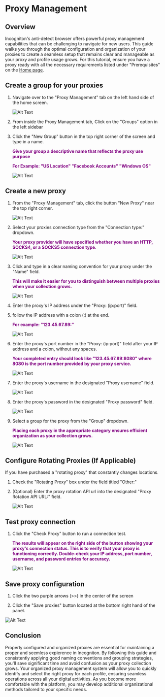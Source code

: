 # Proxy Management

## Overview

Incogniton's anti-detect browser offers powerful proxy management capabilities that can be challenging to navigate for new users. This guide walks you through the optimal configuration and organization of your proxies to create a seamless setup that remains clear and manageable as your proxy and profile usage grows. For this tutorial, ensure you have a proxy ready with all the necessary requirements listed under "Prerequisites" on the [Home page](https://whatinthepeta.github.io/IncognitonDocumentation/).

## Create a group for your proxies

1. Navigate over to the "Proxy Management" tab on the left hand side of the home screen.

    ![Alt Text](assets/gifs/ScreenRecording2025-04-03021955-ezgif.com-cut.gif)

2. From inside the Proxy Management tab, Click on the "Groups" option in the left sidebar

3. Click the "New Group" button in the top right corner of the screen and type in a name.


    **<span style="color: purple;">Give your group a descriptive name that reflects the proxy use purpose</span>** 

    **<span style="color: purple;">For Example: "US Location"  "Facebook Accounts"  "Windows OS"</span>**

    ![Alt Text](assets/gifs/ScreenRecording2025-04-02190313-ezgif.com-video-to-gif-converter.gif)


## Create a new proxy
1. From the "Proxy Management" tab, click the button "New Proxy" near the top right corner.
    
    ![Alt Text](assets/gifs/ScreenRecording2025-04-03021955-ezgif.com-video-to-gif-converter.gif)


2. Select your proxies connection type from the "Connection type:" dropdown.

    **<span style="color: purple;">Your proxy provider will have specified whether you have an HTTP, SOCKS4, or a SOCKS5 connection type.</span>**

    ![Alt Text](assets/gifs/ScreenRecording2025-04-02183003-ezgif.com-video-to-gif-converter.gif)

1. Click and type in a clear naming convention for your proxy under the "Name" field. 

    **<span style="color: purple;">This will make it easier for you to distinguish between multiple proxies when your collection grows.**

    ![Alt Text](assets/gifs/ScreenRecording2025-04-02183058-ezgif.com-video-to-gif-converter.gif)


1. Enter the proxy's IP address under the "Proxy: (ip:port)" field.

2. follow the IP address with a colon (:) at the end. 

    **<span style="color: purple;">For example: "123.45.67.89:"</span>**

    ![Alt Text](assets/gifs/ScreenRecording2025-04-02184508-ezgif.com-video-to-gif-converter.gif)

6. Enter the proxy's port number in the "Proxy: (ip:port)" field after your IP address and a colon, without any spaces.

    **<span style="color: purple;">Your completed entry should look like "123.45.67.89:8080" where 8080 is the port number provided by your proxy service.</span>**

    ![Alt Text](assets/gifs/ScreenRecording2025-04-02184819-ezgif.com-video-to-gif-converter.gif)


1. Enter the proxy's username in the designated "Proxy username" field.

    ![Alt Text](assets/gifs/ScreenRecording2025-04-02184929-ezgif.com-video-to-gif-converter.gif)


1. Enter the proxy's password in the designated "Proxy password" field.

    ![Alt Text](assets/gifs/ScreenRecording2025-04-02185041-ezgif.com-video-to-gif-converter.gif)

    
1. Select a group for the proxy from the "Group" dropdown.

    **<span style="color: purple;">Placing each proxy in the appropriate category ensures efficient organization as your collection grows.</span>**

    ![Alt Text](assets/gifs/ScreenRecording2025-04-02190518-ezgif.com-video-to-gif-converter.gif)

## Configure Rotating Proxies (If Applicable)

If you have purchased a "rotating proxy" that constantly changes locations.

1. Check the "Rotating Proxy" box under the field titled "Other:"

2. (Optional) Enter the proxy rotation API url into the designated "Proxy Rotation API URL:" field.

    ![Alt Text](assets/gifs/Untitledvideo-MadewithClipchamp-ezgif.com-video-to-gif-converter.gif)

## Test proxy connection
 
1. Click the "Check Proxy" button to run a connection test. 

    **<span style="color: purple;">The results will appear on the right side of the button showing your proxy's connection status. This is to verify that your proxy is functioning correctly. Double-check your IP address, port number, username, and password entries for accuracy.</span>**
 
    ![Alt Text](assets/gifs/Untitledvideo-MadewithClipchamp3-ezgif.com-video-to-gif-converter.gif)

## Save proxy configuration

1. Click the two purple arrows (>>) in the center of the screen


2. Click the "Save proxies" button located at the bottom right hand of the panel.

![Alt Text](assets/gifs/ScreenRecording2025-04-02191947-ezgif.com-video-to-gif-converter.gif)

## Conclusion

Properly configured and organized proxies are essential for maintaining a proper and seemless expierence in Incogniton. By following this guide and consistently applying good naming conventions and grouping strategies, you'll save significant time and avoid confusion as your proxy collection grows. Your organized proxy management system will allow you to quickly identify and select the right proxy for each profile, ensuring seamless operations across all your digital activities. As you become more comfortable with the platform, you may develop additional organizational methods tailored to your specific needs.
